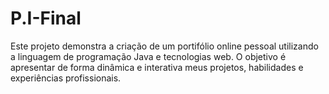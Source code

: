 # P.I-Final
Este projeto demonstra a criação de um portifólio online pessoal utilizando a linguagem de programação Java e tecnologias web. O objetivo é apresentar de forma dinâmica e interativa meus projetos, habilidades e experiências profissionais.
